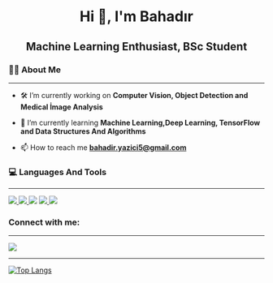 <h1 align="center">Hi 👋, I'm Bahadır</h1>
<h2 align="center">Machine Learning Enthusiast, BSc Student</h3>


<h3 align="left">🙋‍♂️ About Me</h3>

---
- 🛠️ I’m currently working on **Computer Vision, Object Detection and Medical İmage Analysis**

- 🌱 I’m currently learning **Machine Learning,Deep Learning, TensorFlow and Data Structures And Algorithms**

- 📫 How to reach me **bahadir.yazici5@gmail.com**

<h3 align="left">💻 Languages And Tools</h3>

---

<p align="left"> 
    <a href="https://www.python.org" target="_blank"> <img src="https://img.icons8.com/color/48/000000/python.png"/> </a> 
    <a href="https://www.java.com" target="_blank"> <img src="https://img.icons8.com/color/48/000000/java-coffee-cup-logo.png"/> </a>
    <a href="https://docs.microsoft.com/en-us/dotnet/csharp" target="_blank"><img src="https://img.icons8.com/color/48/000000/c-sharp-logo-2.png"/></a>
    <a href="https://git-scm.com/" target="_blank"> <img src="https://img.icons8.com/color/48/000000/git.png"/> </a>
    <a href="https://www.tensorflow.org/" target="_blank"><img src="https://img.icons8.com/color/50/000000/tensorflow.png"/> </a>
    
</p>

<h3 align="left">Connect with me:</h3>

---

<p align="left">
<a href = "https://www.linkedin.com/in/bahadir-yazici/"><img src="https://img.icons8.com/fluent/48/000000/linkedin.png"/></a>
</p>

---

[![Top Langs](https://github-readme-stats.vercel.app/api/top-langs/?username=Bahad201)](https://github.com/anuraghazra/github-readme-stats)



